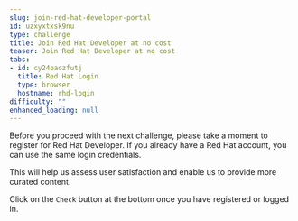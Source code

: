 ```yaml
---
slug: join-red-hat-developer-portal
id: uzxyxtxsk9nu
type: challenge
title: Join Red Hat Developer at no cost
teaser: Join Red Hat Developer at no cost
tabs:
- id: cy24oaozfutj
  title: Red Hat Login
  type: browser
  hostname: rhd-login
difficulty: ""
enhanced_loading: null
---
```

Before you proceed with the next challenge, please take a moment to register for Red Hat Developer. If you already have a Red Hat account, you can use the same login credentials.

This will help us assess user satisfaction and enable us to provide more curated content.

Click on the `Check` button at the bottom once you have registered or logged in.
